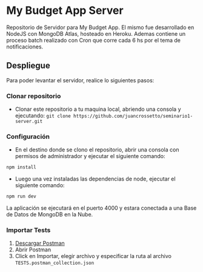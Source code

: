 # My Budget App Server

Repositorio de Servidor para My Budget App.
El mismo fue desarrollado en NodeJS con MongoDB Atlas, hosteado en Heroku.
Ademas contiene un proceso batch realizado con Cron que corre cada 6 hs por el tema de notificaciones.

## Despliegue

Para poder levantar el servidor, realice lo siguientes pasos:

### Clonar repositorio

- Clonar este repositorio a tu maquina local, abriendo una consola y ejecutando:
  `git clone https://github.com/juancrossetto/seminario1-server.git`

### Configuración

- En el destino donde se clono el repositorio, abrir una consola con permisos de administrador y ejecutar el siguiente comando:

```bash
npm install
```

- Luego una vez instaladas las dependencias de node, ejecutar el siguiente comando:

```bash
npm run dev
```

La aplicación se ejecutará en el puerto 4000 y estara conectada a una Base de Datos de MongoDB en la Nube.

### Importar Tests

1. [Descargar Postman](https://www.postman.com/)
2. Abrir Postman
3. Click en Importar, elegir archivo y especificar la ruta al archivo `TESTS.postman_collection.json`
